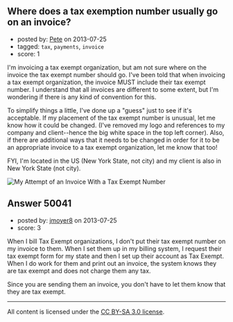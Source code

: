 ## Where does a tax exemption number usually go on an invoice?

- posted by: [Pete](https://stackexchange.com/users/-1/26283-pete) on 2013-07-25
- tagged: `tax`, `payments`, `invoice`
- score: 1

I'm invoicing a tax exempt organization, but am not sure where on the invoice the tax exempt number should go. I've been told that when invoicing a tax exempt organization, the invoice MUST include their tax exempt number. I understand that all invoices are different to some extent, but I'm wondering if there is any kind of convention for this.

To simplify things a little, I've done up a "guess" just to see if it's acceptable. If my placement of the tax exempt number is unusual, let me know how it could be changed. (I've removed my logo and references to  my company and client--hence the big white space in the top left corner). Also, if there are additional ways that it needs to be changed in order for it to be an appropriate invoice to a tax exempt organization, let me know that too!

FYI, I'm located in the US (New York State, not city) and my client is also in New York State (not city).

![My Attempt of an Invoice With a Tax Exempt Number](http://s16.postimg.org/nipvpqgp1/e_Tax2.jpg)


## Answer 50041

- posted by: [jmoyer8](https://stackexchange.com/users/-1/27166-jmoyer8) on 2013-07-25
- score: 3

When I bill Tax Exempt organizations, I don't put their tax exempt number on my invoice to them.  When I set them up in my billing system, I request their tax exempt form for my state and then I set up their account as Tax Exempt.  When I do work for them and print out an invoice, the system knows they are tax exempt and does not charge them any tax.  

Since you are sending them an invoice, you don't have to let them know that they are tax exempt.





---

All content is licensed under the [CC BY-SA 3.0 license](https://creativecommons.org/licenses/by-sa/3.0/).
